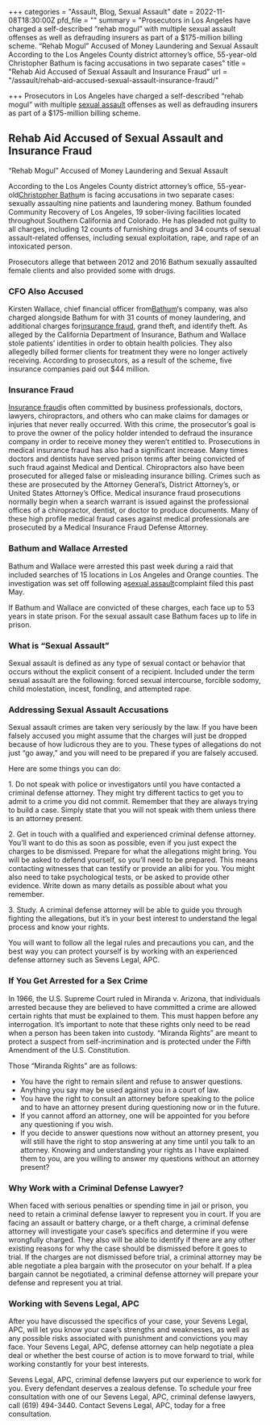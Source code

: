 +++
categories = "Assault, Blog, Sexual Assault"
date = 2022-11-08T18:30:00Z
pfd_file = ""
summary = "Prosecutors in Los Angeles have charged a self-described “rehab mogul” with multiple sexual assault offenses as well as defrauding insurers as part of a $175-million billing scheme. “Rehab Mogul” Accused of Money Laundering and Sexual Assault According to the Los Angeles County district attorney’s office, 55-year-old Christopher Bathum is facing accusations in two separate cases"
title = "Rehab Aid Accused of Sexual Assault and Insurance Fraud"
url = "/assault/rehab-aid-accused-sexual-assault-insurance-fraud/"

+++
Prosecutors in Los Angeles have charged a self-described “rehab mogul” with multiple [sexual assault](https://www.sevenslegal.com/) offenses as well as defrauding insurers as part of a $175-million billing scheme.

## Rehab Aid Accused of Sexual Assault and Insurance Fraud

“Rehab Mogul” Accused of Money Laundering and Sexual Assault

According to the Los Angeles County district attorney’s office, 55-year-old[Christopher Bathu](https://www.sevenslegal.com/)m is facing accusations in two separate cases: sexually assaulting nine patients and laundering money. Bathum founded Community Recovery of Los Angeles, 19 sober-living facilities located throughout Southern California and Colorado. He has pleaded not guilty to all charges, including 12 counts of furnishing drugs and 34 counts of sexual assault-related offenses, including sexual exploitation, rape, and rape of an intoxicated person.

Prosecutors allege that between 2012 and 2016 Bathum sexually assaulted female clients and also provided some with drugs.

### CFO Also Accused

Kirsten Wallace, chief financial officer from[Bathum](https://www.sevenslegal.com/)‘s company, was also charged alongside Bathum for with 31 counts of money laundering, and additional charges for[insurance fraud](https://www.sevenslegal.com/), grand theft, and identify theft. As alleged by the California Department of Insurance, Bathum and Wallace stole patients’ identities in order to obtain health policies. They also allegedly billed former clients for treatment they were no longer actively receiving. According to prosecutors, as a result of the scheme, five insurance companies paid out $44 million.

### Insurance Fraud

[Insurance fraud](https://www.sevenslegal.com/)is often committed by business professionals, doctors, lawyers, chiropractors, and others who can make claims for damages or injuries that never really occurred. With this crime, the prosecutor’s goal is to prove the owner of the policy holder intended to defraud the insurance company in order to receive money they weren’t entitled to. Prosecutions in medical insurance fraud has also had a significant increase. Many times doctors and dentists have served prison terms after being convicted of such fraud against Medical and Dentical. Chiropractors also have been prosecuted for alleged false or misleading insurance billing. Crimes such as these are prosecuted by the Attorney General’s, District Attorney’s, or United States Attorney’s Office. Medical insurance fraud prosecutions normally begin when a search warrant is issued against the professional offices of a chiropractor, dentist, or doctor to produce documents. Many of these high profile medical fraud cases against medical professionals are prosecuted by a Medical Insurance Fraud Defense Attorney.

### Bathum and Wallace Arrested

Bathum and Wallace were arrested this past week during a raid that included searches of 15 locations in Los Angeles and Orange counties. The investigation was set off following a[sexual assault](https://www.sevenslegal.com/)complaint filed this past May.

If Bathum and Wallace are convicted of these charges, each face up to 53 years in state prison. For the sexual assault case Bathum faces up to life in prison.

### What is “Sexual Assault”

Sexual assault is defined as any type of sexual contact or behavior that occurs without the explicit consent of a recipient. Included under the term sexual assault are the following: forced sexual intercourse, forcible sodomy, child molestation, incest, fondling, and attempted rape.

### Addressing Sexual Assault Accusations

Sexual assault crimes are taken very seriously by the law. If you have been falsely accused you might assume that the charges will just be dropped because of how ludicrous they are to you. These types of allegations do not just “go away,” and you will need to be prepared if you are falsely accused.

Here are some things you can do:

1\. Do not speak with police or investigators until you have contacted a criminal defense attorney. They might try different tactics to get you to admit to a crime you did not commit. Remember that they are always trying to build a case. Simply state that you will not speak with them unless there is an attorney present.

2\. Get in touch with a qualified and experienced criminal defense attorney. You’ll want to do this as soon as possible, even if you just expect the charges to be dismissed. Prepare for what the allegations might bring. You will be asked to defend yourself, so you’ll need to be prepared. This means contacting witnesses that can testify or provide an alibi for you. You might also need to take psychological tests, or be asked to provide other evidence. Write down as many details as possible about what you remember.

3\. Study. A criminal defense attorney will be able to guide you through fighting the allegations, but it’s in your best interest to understand the legal process and know your rights.

You will want to follow all the legal rules and precautions you can, and the best way you can protect yourself is by working with an experienced defense attorney such as Sevens Legal, APC.

### If You Get Arrested for a Sex Crime

In 1966, the U.S. Supreme Court ruled in Miranda v. Arizona, that individuals arrested because they are believed to have committed a crime are allowed certain rights that must be explained to them. This must happen before any interrogation. It’s important to note that these rights only need to be read when a person has been taken into custody. “Miranda Rights” are meant to protect a suspect from self-incrimination and is protected under the Fifth Amendment of the U.S. Constitution.

Those “Miranda Rights” are as follows:

* You have the right to remain silent and refuse to answer questions.
* Anything you say may be used against you in a court of law.
* You have the right to consult an attorney before speaking to the police and to have an attorney present during questioning now or in the future.
* If you cannot afford an attorney, one will be appointed for you before any questioning if you wish.
* If you decide to answer questions now without an attorney present, you will still have the right to stop answering at any time until you talk to an attorney. Knowing and understanding your rights as I have explained them to you, are you willing to answer my questions without an attorney present?

### Why Work with a Criminal Defense Lawyer?

When faced with serious penalties or spending time in jail or prison, you need to retain a criminal defense lawyer to represent you in court. If you are facing an assault or battery charge, or a theft charge, a criminal defense attorney will investigate your case’s specifics and determine if you were wrongfully charged. They also will be able to identify if there are any other existing reasons for why the case should be dismissed before it goes to trial. If the charges are not dismissed before trial, a criminal attorney may be able negotiate a plea bargain with the prosecutor on your behalf. If a plea bargain cannot be negotiated, a criminal defense attorney will prepare your defense and represent you at trial.

### Working with Sevens Legal, APC

After you have discussed the specifics of your case, your Sevens Legal, APC, will let you know your case’s strengths and weaknesses, as well as any possible risks associated with punishment and convictions you may face. Your Sevens Legal, APC, defense attorney can help negotiate a plea deal or whether the best course of action is to move forward to trial, while working constantly for your best interests.

Sevens Legal, APC, criminal defense lawyers put our experience to work for you. Every defendant deserves a zealous defense. To schedule your free consultation with one of our Sevens Legal, APC, criminal defense lawyers, call (619) 494-3440. Contact Sevens Legal, APC, today for a free consultation.